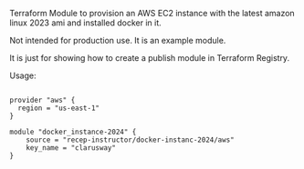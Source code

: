 Terraform Module to provision an AWS EC2 instance with the latest amazon linux 2023 ami and installed docker in it.

Not intended for production use. It is an example module.

It is just for showing how to create a publish module in Terraform Registry.

Usage:

```hcl

provider "aws" {
  region = "us-east-1"
}

module "docker_instance-2024" {
    source = "recep-instructor/docker-instanc-2024/aws"
    key_name = "clarusway"
}
```